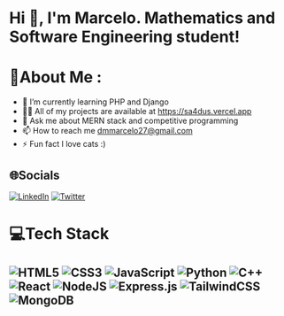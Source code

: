 # Hi 👋, I'm Marcelo. Mathematics and Software Engineering student!

# 💫About Me :
- 🌱 I’m currently learning PHP and Django
- 👨‍💻 All of my projects are available at https://sa4dus.vercel.app
- 💬 Ask me about MERN stack and competitive programming
- 📫 How to reach me dmmarcelo27@gmail.com
- ⚡ Fun fact I love cats :)

## 🌐Socials
[![LinkedIn](https://img.shields.io/badge/LinkedIn-%230077B5.svg?logo=linkedin&logoColor=white)](https://linkedin.com/in/marcelo-domínguez-b0b282203) [![Twitter](https://img.shields.io/badge/Twitter-%231DA1F2.svg?logo=Twitter&logoColor=white)](https://twitter.com/sa4dus_dev) 

# 💻Tech Stack
![HTML5](https://img.shields.io/badge/html5-%23E34F26.svg?style=flat-square&logo=html5&logoColor=white)
![CSS3](https://img.shields.io/badge/css3-%231572B6.svg?style=flat-square&logo=css3&logoColor=white)
![JavaScript](https://img.shields.io/badge/javascript-%23323330.svg?style=flat-square&logo=javascript&logoColor=%23F7DF1E)
![Python](https://img.shields.io/badge/python-3670A0?style=flat-square&logo=python&logoColor=ffdd54)
![C++](https://img.shields.io/badge/c++-%2300599C.svg?style=flat-square&logo=c%2B%2B&logoColor=white)
![React](https://img.shields.io/badge/react-%2320232a.svg?style=flat-square&logo=react&logoColor=%2361DAFB)
![NodeJS](https://img.shields.io/badge/node.js-6DA55F?style=flat-square&logo=node.js&logoColor=white)
![Express.js](https://img.shields.io/badge/express.js-%23404d59.svg?style=flat-square&logo=express&logoColor=%2361DAFB)
![TailwindCSS](https://img.shields.io/badge/tailwindcss-%2306b6d4.svg?style=flat-square&logo=tailwindcss&logoColor=white)
![MongoDB](https://img.shields.io/badge/MongoDB-%234ea94b.svg?style=flat-square&logo=mongodb&logoColor=white)
---
